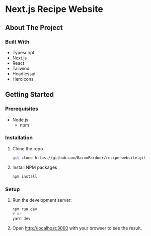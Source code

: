 # Next.js Recipe Website

## About The Project

### Built With

- Typescript
- Next.js
- React
- Tailwind
- Headlessui
- Heroicons

## Getting Started

### Prerequisites

- Node.js
  - npm

### Installation

1. Clone the repo
   ```sh
   git clone https://github.com/BaconPardner/recipe-website.git
   ```
2. Install NPM packages
   ```sh
   npm install
   ```

### Setup

1. Run the development server:
   ```sh
   npm run dev
   # or
   yarn dev
   ```
2. Open [http://localhost:3000](http://localhost:3000) with your browser to see the result.
